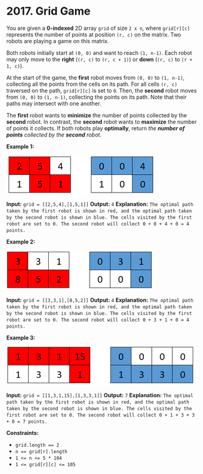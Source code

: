 # 2017. Grid Game

You are given a **0-indexed** 2D array `grid` of size `2 x n`, where `grid[r][c]` represents the number of points at position `(r, c)` on the matrix. Two robots are playing a game on this matrix.

Both robots initially start at `(0, 0)` and want to reach `(1, n-1)`. Each robot may only move to the **right** (`(r, c)` to `(r, c + 1)`) or **down** (`(r, c)` to `(r + 1, c)`).

At the start of the game, the **first** robot moves from `(0, 0)` to `(1, n-1)`, collecting all the points from the cells on its path. For all cells `(r, c)` traversed on the path, `grid[r][c]` is set to `0`. Then, the **second** robot moves from `(0, 0)` to `(1, n-1)`, collecting the points on its path. Note that their paths may intersect with one another.

The **first** robot wants to **minimize** the number of points collected by the **second** robot. In contrast, the **second** robot wants to **maximize** the number of points it collects. If both robots play **optimally**, return _the **number of points** collected by the **second** robot._

**Example 1:**

![](a1.png)

**Input:** `grid = [[2,5,4],[1,5,1]]`
**Output:** `4`
**Explanation:**
    ```
    The optimal path taken by the first robot is shown in red, and the optimal path taken by the second robot is shown in blue.
    The cells visited by the first robot are set to 0.
    The second robot will collect 0 + 0 + 4 + 0 = 4 points.
    ```

**Example 2:**

![](a2.png)

**Input:** `grid = [[3,3,1],[8,5,2]]`
**Output:** `4`
**Explanation:**
    ```
    The optimal path taken by the first robot is shown in red, and the optimal path taken by the second robot is shown in blue.
    The cells visited by the first robot are set to 0.
    The second robot will collect 0 + 3 + 1 + 0 = 4 points.
    ```

**Example 3:**

![](a3.png)

**Input:** `grid = [[1,3,1,15],[1,3,3,1]]`
**Output:** `7`
**Explanation:**
    ```
    The optimal path taken by the first robot is shown in red, and the optimal path taken by the second robot is shown in blue.
    The cells visited by the first robot are set to 0.
    The second robot will collect 0 + 1 + 3 + 3 + 0 = 7 points.
    ```

**Constraints:**

*   `grid.length == 2`
*   `n == grid[r].length`
*   `1 <= n <= 5 * 104`
*   `1 <= grid[r][c] <= 105`
